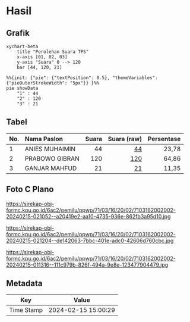 # Hasil

## Grafik

```mermaid
xychart-beta
    title "Perolehan Suara TPS"
    x-axis [01, 02, 03]
    y-axis "Suara" 0 --> 120
    bar [44, 120, 21]
```

```mermaid
%%{init: {"pie": {"textPosition": 0.5}, "themeVariables": {"pieOuterStrokeWidth": "5px"}} }%%
pie showData
    "1" : 44
    "2" : 120
    "3" : 21
```

## Tabel

| No. | Nama Paslon    | Suara | Suara (raw) | Persentase |
|:--- |:-------------- | -----:| -----------:| ----------:|
| 1   | ANIES MUHAIMIN | 44    | [44][p-1]   | 23,78      |
| 2   | PRABOWO GIBRAN | 120   | [120][p-2]  | 64,86      |
| 3   | GANJAR MAHFUD  | 21    | [21][p-3]   | 11,35      |


[p-1]: https://github.com/gigit-pemilu/pemilu-2024-71-sulawesi-utara/blob/main/pilpres/hitung-suara/sub/71-sulawesi-utara/sub/03-kepulauan-sangihe/sub/16-kendahe/sub/2002-kendahe-ii/sub/002-tps/sub/paslon-1.txt
[p-2]: https://github.com/gigit-pemilu/pemilu-2024-71-sulawesi-utara/blob/main/pilpres/hitung-suara/sub/71-sulawesi-utara/sub/03-kepulauan-sangihe/sub/16-kendahe/sub/2002-kendahe-ii/sub/002-tps/sub/paslon-2.txt
[p-3]: https://github.com/gigit-pemilu/pemilu-2024-71-sulawesi-utara/blob/main/pilpres/hitung-suara/sub/71-sulawesi-utara/sub/03-kepulauan-sangihe/sub/16-kendahe/sub/2002-kendahe-ii/sub/002-tps/sub/paslon-3.txt

## Foto C Plano

https://sirekap-obj-formc.kpu.go.id/6ac2/pemilu/ppwp/71/03/16/20/02/7103162002002-20240215-021052--a20419e2-aa10-4735-936e-862fb3a95d10.jpg

https://sirekap-obj-formc.kpu.go.id/6ac2/pemilu/ppwp/71/03/16/20/02/7103162002002-20240215-021204--de142063-7bbc-401e-adc0-42606d760cbc.jpg

https://sirekap-obj-formc.kpu.go.id/6ac2/pemilu/ppwp/71/03/16/20/02/7103162002002-20240215-011316--111c979b-826f-494a-9e8e-123477904479.jpg


## Metadata

| Key        | Value               |
| ---------- | ------------------- |
| Time Stamp | 2024-02-15 15:00:29 |



